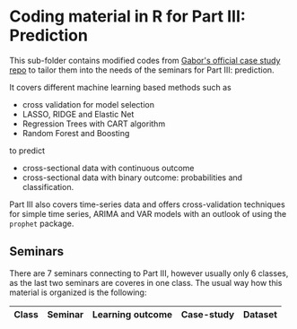 # Coding material in R for Part III: Prediction

This sub-folder contains modified codes from [Gabor's official case study repo](https://github.com/gabors-data-analysis/da_case_studies) to tailor them into the needs of the seminars for Part III: prediction.

It covers different machine learning based methods such as

  - cross validation for model selection
  - LASSO, RIDGE and Elastic Net
  - Regression Trees with CART algorithm
  - Random Forest and Boosting

to predict
  
  - cross-sectional data with continuous outcome
  - cross-sectional data with binary outcome: probabilities and classification.

Part III also covers time-series data and offers cross-validation techniques for simple time series, ARIMA and VAR models with an outlook of using the `prophet` package.

## Seminars

There are 7 seminars connecting to Part III, however usually only 6 classes, as the last two seminars are coveres in one class. The usual way how this material is organized is the following:

| Class | Seminar | Learning outcome | Case-study | Dataset |
| ----- | ------- | ---------------- | ---------- | ------- |



